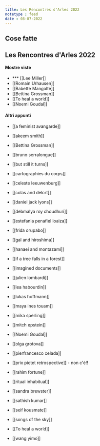 ```yaml
---
title: Les Rencontres d'Arles 2022
notetype : feed
date : 08-07-2022
---
```


## Cose fatte

## Les Rencontres d'Arles 2022

#### Mostre viste

- *** [[Lee Miller]]
- [[Romain Urhausen]] 
- [[Babette Mangolte]]
- [[Bettina Grossman]]
- [[To heal a world]]
- [[Noemi Goudal]]


#### Altri appunti
 
- [[a feminist avangarde]]
- [[akeem smith]]

- [[Bettina Grossman]]
- [[bruno serralongue]]
- [[but still it turns]]
- [[cartographies du corps]]
- [[celeste leeuwenburg]]
- [[colas and delort]]
- [[daniel jack lyons]]
- [[debmalya roy choudhuri]]
- [[estefania penafiel loaiza]]
- [[frida orupabo]]
- [[gal and hiroshima]]
- [[hanaei and montazami]]
- [[if a tree falls in a forest]]
- [[imagined documents]]
- [[julien lombardi]]
- [[lea habourdin]]
- [[lukas hoffmann]]
- [[maya ines touam]]
- [[mika sperling]]
- [[mitch epstein]]
- [[Noemi Goudal]]
- [[olga grotova]]
- [[pierfrancesco celada]]
- [[prix pictet retrospective]] - non c'è!!
- [[rahim fortune]]
- [[ritual inhabitual]]

- [[sandra brewster]]
- [[sathish kumar]]
- [[seif kousmate]]
- [[songs of the sky]]
- [[To heal a world]]
- [[wang yimo]]